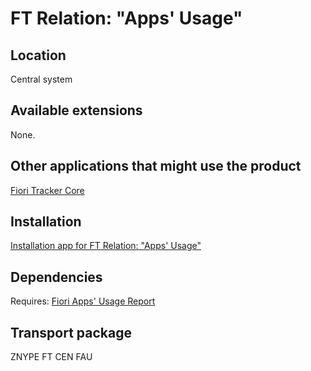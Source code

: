# FT Relation: "Apps' Usage"

## Location
Central system

## Available extensions
None.

## Other applications that might use the product
[Fiori Tracker Core](ft-core.md)

## Installation
[Installation app for FT Relation: "Apps' Usage"](in-ft-rel-appsusage.md)

## Dependencies
Requires: 
[Fiori Apps' Usage Report](fa.md)

## Transport package
ZNYPE FT CEN FAU